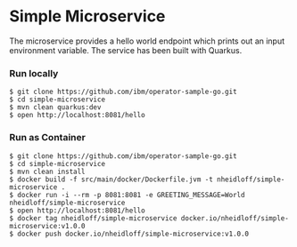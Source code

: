 # Simple Microservice

The microservice provides a hello world endpoint which prints out an input environment variable. The service has been built with Quarkus.

### Run locally

```
$ git clone https://github.com/ibm/operator-sample-go.git
$ cd simple-microservice
$ mvn clean quarkus:dev
$ open http://localhost:8081/hello
```

### Run as Container

```
$ git clone https://github.com/ibm/operator-sample-go.git
$ cd simple-microservice
$ mvn clean install
$ docker build -f src/main/docker/Dockerfile.jvm -t nheidloff/simple-microservice .
$ docker run -i --rm -p 8081:8081 -e GREETING_MESSAGE=World nheidloff/simple-microservice
$ open http://localhost:8081/hello
$ docker tag nheidloff/simple-microservice docker.io/nheidloff/simple-microservice:v1.0.0
$ docker push docker.io/nheidloff/simple-microservice:v1.0.0
```